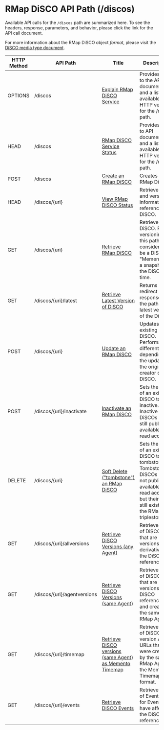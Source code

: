 # RMap DiSCO API Path (/discos)

Available API calls for the `/discos` path are summarized here. To see the headers, response, parameters, and behavior, please click the link for the API call document.

For more information about the RMap DiSCO object _format_, please visit the [DiSCO media type document](disco-media-type.md). 

| HTTP Method | API Path | Title | Description |
| ------ | -----|-----| ----- |
| OPTIONS | /discos | [Explain RMap DiSCO Service](OPTIONS-discos.md) | Provides a link to the API documentation and a list of available HTTP verbs for the /discos path. |
| HEAD | /discos | [RMap DiSCO Service Status](HEAD-discos.md) | Provides a link to API documentation and a list of available HTTP verbs for the /discos path. |
| POST | /discos | [Create an RMap DiSCO](POST-discos.md) | Creates a new RMap DiSCO. |
| HEAD | /discos/{uri} | [View RMap DiSCO Status](HEAD-discos-uri.md) | Retrieve status and version information for referenced DiSCO. |
| GET | /discos/{uri} | [Retrieve RMap DiSCO](GET-discos-uri.md) | Retrieve DiSCO. For versioning, this path is considered to be a DiSCO "Memento" - a snapshot of the DiSCO in time. |
| GET | /discos/{uri}/latest | [Retrieve Latest Version of DiSCO](GET-discos-uri-latest.md) | Returns redirect response to the path of the latest version of the DiSCO. |
| POST | /discos/{uri} | [Update an RMap DiSCO](POST-discos-uri.md) | Updates an existing DiSCO. Performs differently depending on the updater is the original creator of the DiSCO. |
| POST | /discos/{uri}/inactivate | [Inactivate an RMap DiSCO](POST-discos-uri-inactivate.md) | Sets the status of an existing DiSCO to inactive. Inactive DiSCOs are still publicly available for read access. |
| DELETE | /discos/{uri} | [Soft Delete ("tombstone") an RMap DiSCO](DELETE-discos-uri.md) | Sets the status of an existing DiSCO to tombstoned. Tombstoned DiSCOs are not publicly available for read access, but their data still exists in the RMap triplestore. |
| GET | /discos/{uri}/allversions | [Retrieve DiSCO Versions (any Agent)](GET-discos-uri-allversions.md) | Retrieves a list of DiSCO URIs that are versions and derivatives of the DiSCO referenced. |
| GET | /discos/{uri}/agentversions | [Retrieve DiSCO Versions (same Agent)](GET-discos-uri-agentversions.md) | Retrieves a list of DiSCO URIs that are versions of the DiSCO referenced and created by the same RMap Agent. |
| GET | /discos/{uri}/timemap | [Retrieve DiSCO versions (same Agent) as Memento Timemap](GET-discos-uri-timemap.md) | Retrieves list of DiSCO version API URLs that were created by the same RMap Agent in the Memento Timemap format. |
| GET | /discos/{uri}/events | [Retrieve DiSCO Events](GET-discos-uri-events.md) | Retrieves a list of Event URIs for Events that have affected the DiSCO referenced.|
